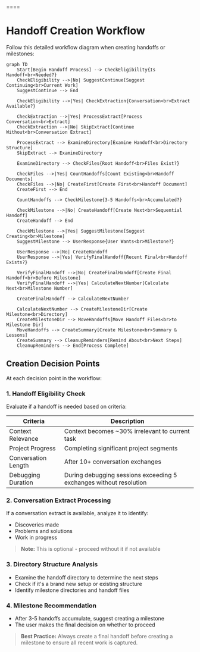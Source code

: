 
====

# Handoff Creation Workflow

Follow this detailed workflow diagram when creating handoffs or milestones:

```mermaid
graph TD
    Start[Begin Handoff Process] --> CheckEligibility{Is Handoff<br>Needed?}
    CheckEligibility -->|No| SuggestContinue[Suggest Continuing<br>Current Work]
    SuggestContinue --> End
    
    CheckEligibility -->|Yes| CheckExtraction{Conversation<br>Extract Available?}
    
    CheckExtraction -->|Yes| ProcessExtract[Process Conversation<br>Extract]
    CheckExtraction -->|No| SkipExtract[Continue Without<br>Conversation Extract]
    
    ProcessExtract --> ExamineDirectory[Examine Handoff<br>Directory Structure]
    SkipExtract --> ExamineDirectory
    
    ExamineDirectory --> CheckFiles{Root Handoff<br>Files Exist?}
    
    CheckFiles -->|Yes| CountHandoffs[Count Existing<br>Handoff Documents]
    CheckFiles -->|No| CreateFirst[Create First<br>Handoff Document]
    CreateFirst --> End
    
    CountHandoffs --> CheckMilestone{3-5 Handoffs<br>Accumulated?}
    
    CheckMilestone -->|No| CreateHandoff[Create Next<br>Sequential Handoff]
    CreateHandoff --> End
    
    CheckMilestone -->|Yes| SuggestMilestone[Suggest Creating<br>Milestone]
    SuggestMilestone --> UserResponse{User Wants<br>Milestone?}
    
    UserResponse -->|No| CreateHandoff
    UserResponse -->|Yes| VerifyFinalHandoff{Recent Final<br>Handoff Exists?}
    
    VerifyFinalHandoff -->|No| CreateFinalHandoff[Create Final Handoff<br>Before Milestone]
    VerifyFinalHandoff -->|Yes| CalculateNextNumber[Calculate Next<br>Milestone Number]
    
    CreateFinalHandoff --> CalculateNextNumber
    
    CalculateNextNumber --> CreateMilestoneDir[Create Milestone<br>Directory]
    CreateMilestoneDir --> MoveHandoffs[Move Handoff Files<br>to Milestone Dir]
    MoveHandoffs --> CreateSummary[Create Milestone<br>Summary & Lessons]
    CreateSummary --> CleanupReminders[Remind About<br>Next Steps]
    CleanupReminders --> End[Process Complete]
```

## Creation Decision Points

At each decision point in the workflow:

### 1. Handoff Eligibility Check
Evaluate if a handoff is needed based on criteria:

| Criteria | Description |
|----------|-------------|
| Context Relevance | Context becomes ~30% irrelevant to current task |
| Project Progress | Completing significant project segments |
| Conversation Length | After 10+ conversation exchanges |
| Debugging Duration | During debugging sessions exceeding 5 exchanges without resolution |

### 2. Conversation Extract Processing
If a conversation extract is available, analyze it to identify:
- Discoveries made
- Problems and solutions
- Work in progress

> **Note:** This is optional - proceed without it if not available

### 3. Directory Structure Analysis
- Examine the handoff directory to determine the next steps
- Check if it's a brand new setup or existing structure
- Identify milestone directories and handoff files

### 4. Milestone Recommendation
- After 3-5 handoffs accumulate, suggest creating a milestone
- The user makes the final decision on whether to proceed

> **Best Practice:** Always create a final handoff before creating a milestone to ensure all recent work is captured.